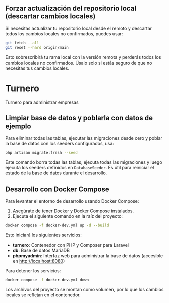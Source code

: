 ## Forzar actualización del repositorio local (descartar cambios locales)

Si necesitas actualizar tu repositorio local desde el remoto y descartar todos los cambios locales no confirmados, puedes usar:

```bash
git fetch --all
git reset --hard origin/main
```

Esto sobrescribirá tu rama local con la versión remota y perderás todos los cambios locales no confirmados. Úsalo solo si estás seguro de que no necesitas tus cambios locales.

# Turnero
Turnero para administrar empresas

## Limpiar base de datos y poblarla con datos de ejemplo

Para eliminar todas las tablas, ejecutar las migraciones desde cero y poblar la base de datos con los seeders configurados, usa:

```bash
php artisan migrate:fresh --seed
```

Este comando borra todas las tablas, ejecuta todas las migraciones y luego ejecuta los seeders definidos en `DatabaseSeeder`. Es útil para reiniciar el estado de la base de datos durante el desarrollo.

## Desarrollo con Docker Compose

Para levantar el entorno de desarrollo usando Docker Compose:

1. Asegúrate de tener Docker y Docker Compose instalados.
2. Ejecuta el siguiente comando en la raíz del proyecto:

```bash
docker compose -f docker-dev.yml up -d --build
```

Esto iniciará los siguientes servicios:
- **turnero**: Contenedor con PHP y Composer para Laravel
- **db**: Base de datos MariaDB
- **phpmyadmin**: Interfaz web para administrar la base de datos (accesible en [http://localhost:8080](http://localhost:8080))

Para detener los servicios:

```bash
docker compose -f docker-dev.yml down
```

Los archivos del proyecto se montan como volumen, por lo que los cambios locales se reflejan en el contenedor.
